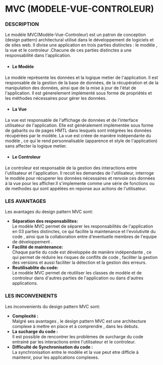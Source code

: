 # MVC (MODELE-VUE-CONTROLEUR)

### DESCRIPTION 
 Le modèle MVC(Modèle-Vue-Controleur) est un patron de conception (design pattern) architectural utilisé dans le développement de logiciels et de sites web.
 Il divise une application en trois parties distinctes : le modèle , la vue et le controleur .Chacune de ces parties distinctes a une responsabilité dans l'application.  

- #### Le Modèle
Le  modèle représente les données et la logique metier de l'application. Il est responsable de la gestion de la base de données, de la récupération et de la manipulation des données, ainsi que de la mise à jour de l'état de l'application. Il est génerelement implémenté sous forme de propriétés et les méthodes nécessaires pour gérer les données.  

- #### La Vue  
La vue est responsable de l'affichage de données et de l'interface utilisateur de l'application. Elle est généralement implémentée sous forme de gabarits ou de pages HMTL dans lesquels sont intégrées les données récupérées par le modèle.
 La vue est créee de manière indépendante du modèle , ce qui le rend personnalisable (apparence et style de l'application) sans affecter la logique metier.  

- #### Le Controleur  
Le controleur est responsable de la gestion des interactions entre l'utilisateur et l'application. Il recoit les demandes de l'utilisateur, interroge le modèle pour récuperer les données nécessaires et renvoie ces données à la vue pour les afficher.Il s'implemente comme une série de fonctions ou de methodes qui sont appélées en reponse aux actions de l'utilisateur.  


### LES AVANTAGES  

Les avantages du design pattern MVC sont:

- **Séparation des responsabilites:**  
Le modèle MVC permet de séparer les responsabilités de l'application en 03 parties distinctes, ce qui facilite la maintenance et l'evolutivité du code , ainsi que la collaboration entre d'eventuelle membres de l'equipe de développement .
- **Facilité de maintenance:**  
Chaque partie du code est développée de manière indépendante , ce qui permet de réduire les risques de conflits de code , faciliter la gestion des versions et aussi faciliter la détection et la gestion des erreurs.
-  **Reutilisablite du code:**  
Le modèle MVC permet de réutiliser les classes de modèle et de controleur dans d'autres parties de l'application ou dans d'autres applications.



### LES INCONVENIENTS

Les inconvenients du design pattern MVC sont:

- **Complexité :**  
 Malgré ses avantages , le design pattern MVC est une architecture complexe à mettre en place et à comprendre , dans les debuts.
- **La sucharge du code :**   
Il est possible de rencontrer les problèmes de surcharge du code entrainé par les interactions entre l'utilisateur et le controleur.
- **Difficulté de Synchronisation du code :**  
La synchronisation entre le modèle et la vue peut etre difficle à maintenir, pour les applications complexes.